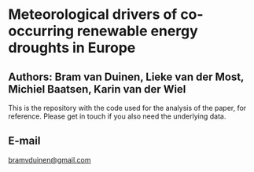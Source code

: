 # Meteorological drivers of co-occurring renewable energy droughts in Europe
## Authors: Bram van Duinen, Lieke van der Most, Michiel Baatsen, Karin van der Wiel
This is the repository with the code used for the analysis of the paper, for reference. Please get in touch if you also need the underlying data.

## E-mail

bramvduinen@gmail.com